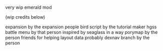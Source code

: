 very wip emerald mod

(wip credits below)

expansion by the expansion people
bird script by the tutorial maker
hgss battle menu by that person
inspired by seaglass in a way
porymap by the person
friends for helping layout data probably
dexnav branch by the person
